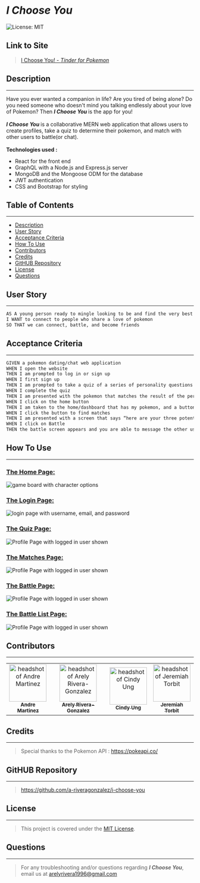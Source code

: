 # <b><i><span style="color:">I Choose You</span></b></i>

![License: MIT](https://img.shields.io/badge/License-MIT-yellow.svg)

## Link to Site 

> [I Choose You! - <i>Tinder for Pokemon</i>](https://impulse-the-game.herokuapp.com/)

## Description
---

Have you ever wanted a companion in life? Are you tired of being alone? Do you need someone who doesn't mind you talking endlessly about your love of Pokemon? Then <b> <i> I Choose You </i></b> is the app for you! 
<br> <br> <b><i>I Choose You </i> </b> is a collaborative MERN web application that allows users to create profiles, take a quiz to determine their pokemon, and match with other users to battle(or chat). 
<br> <br> <b>Technologies used : </b>
<ul> 
<li> React for the front end
<li> GraphQL with a Node.js and Express.js server
<li> MongoDB and the Mongoose ODM for the database
<li> JWT authentication 
<li> CSS and Bootstrap for styling
</ul>

## Table of Contents
---

- [Description](#description)
- [User Story](#user-story)
- [Acceptance Criteria](#acceptance-criteria)
- [How To Use](#how-to-use)
- [Contributors](#contributors)
- [Credits](#credits)
- [GitHUB Repository](#github-repository)
- [License](#license)
- [Questions](#questions)

## User Story

---

```md
AS A young person ready to mingle looking to be and find the very best
I WANT to connect to people who share a love of pokemon
SO THAT we can connect, battle, and become friends
```

## Acceptance Criteria

---

```md
GIVEN a pokemon dating/chat web application
WHEN I open the website
THEN I am prompted to log in or sign up
WHEN I first sign up
THEN I am prompted to take a quiz of a series of personality questions
WHEN I complete the quiz
THEN I am presented with the pokemon that matches the result of the personality quiz and a button to go HOME
WHEN I click on the home button
THEN I am taken to the home/dashboard that has my pokemon, and a button to find matches.
WHEN I click the button to find matches
THEN I am presented with a screen that says “here are your three potential matches. Battle to see if this trainer joins you on an adventure” . There are three matches from the database and a button on each match that says “Battle”
WHEN I click on Battle
THEN the battle screen appears and you are able to message the other user.
```

## How To Use
---
### <u>The Home Page:</u>

![game board with character options](/public/images/main-board.png)
<br />

### <u>The Login Page:</u>

![login page with username, email, and password](/public/images/game-login.png)
<br />

### <u>The Quiz Page:</u>

![Profile Page with logged in user shown](/public/images/game-profile.png)

### <u>The Matches Page:</u>

![Profile Page with logged in user shown](/public/images/game-profile.png)

### <u>The Battle Page:</u>

![Profile Page with logged in user shown](/public/images/game-profile.png)

### <u>The Battle List Page:</u>

![Profile Page with logged in user shown](/public/images/game-profile.png)

## Contributors

---

<table>
  <tr>
    <td align="center"><a href="https://github.com/Spider-Man616"><img src="https://avatars.githubusercontent.com/u/98205592?v=4" width="100px;" alt="headshot of Andre Martinez"/><br /><sub><b>Andre Martinez</b></sub></td>
    <td align="center"><a href="https://github.com/a-riveragonzalez"><img src="https://avatars.githubusercontent.com/u/98569252?v=4" width="100px;" alt="headshot of Arely Rivera-Gonzalez"/><br /><sub><b>Arely Rivera-Gonzalez</b></sub></td>
    <td align="center"><a href="https://github.com/cindyung56"><img src="https://avatars.githubusercontent.com/u/92277668?v=4" width="100px;" alt="headshot of Cindy Ung"/><br /><sub><b>Cindy Ung</b></sub></td>
    <td align="center"><a href="https://github.com/ffjt07"><img src="https://avatars.githubusercontent.com/u/110755216?v=4" width="100px;" alt="headshot of Jeremiah Torbit"/><br /><sub><b>Jeremiah Torbit</b></sub></td>
  </tr>
</table>

## Credits
---
>Special thanks to the Pokemon API : https://pokeapi.co/

## GitHUB Repository
---

> https://github.com/a-riveragonzalez/i-choose-you

## License
---

> This project is covered under the [MIT License](https://opensource.org/licenses/MIT).

## Questions
---
> For any troubleshooting and/or questions regarding <b><i>I Choose You</i></b>, email us at arelyrivera1996@gmail.com 